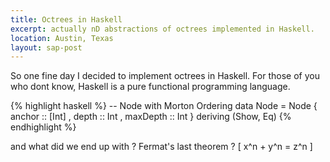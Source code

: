 ```yaml
---
title: Octrees in Haskell
excerpt: actually nD abstractions of octrees implemented in Haskell. 
location: Austin, Texas
layout: sap-post
---
```


So one fine day I decided to implement octrees in Haskell. For those of you who dont know, Haskell is a pure functional programming language.

{% highlight haskell %}
-- Node with Morton Ordering 
data Node   = Node {
  	anchor    :: [Int] ,
  	depth     ::  Int   ,
  	maxDepth  ::  Int
} deriving (Show, Eq)
{% endhighlight %}	

and what did we end up with ? Fermat's last theorem ? 
\[
x^n + y^n = z^n
\]
